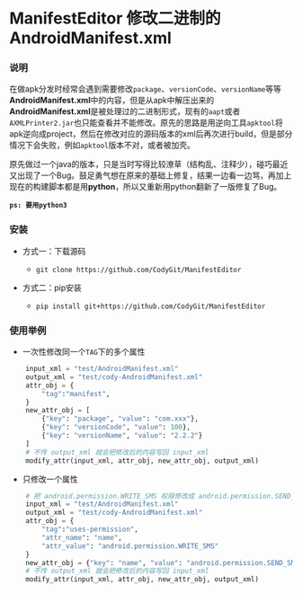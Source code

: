# ManifestEditor 修改二进制的AndroidManifest.xml

### 说明

在做apk分发时经常会遇到需要修改`package`、`versionCode`、`versionName`等等**AndroidManifest.xml**中的内容，但是从apk中解压出来的**AndroidManifest.xml**是被处理过的二进制形式，现有的`aapt`或者`AXMLPrinter2.jar`也只能查看并不能修改。原先的思路是用逆向工具`apktool`将apk逆向成project，然后在修改对应的源码版本的xml后再次进行build，但是部分情况下会失败，例如`apktool`版本不对，或者被加壳。

原先做过一个java的版本，只是当时写得比较潦草（结构乱、注释少），碰巧最近又出现了一个Bug。鼓足勇气想在原来的基础上修复，结果一边看一边骂，再加上现在的构建脚本都是用**python**，所以又重新用python翻新了一版修复了Bug。

**`ps: 要用python3`**

### 安装

* 方式一：下载源码
    * `git clone https://github.com/CodyGit/ManifestEditor`
    
* 方式二：pip安装
    * `pip install git+https://github.com/CodyGit/ManifestEditor`

### 使用举例 

* 一次性修改同一个`TAG`下的多个属性

```python
    input_xml = "test/AndroidManifest.xml"
    output_xml = "test/cody-AndroidManifest.xml"
    attr_obj = {
        "tag":"manifest",
    }
    new_attr_obj = [
        {"key": "package", "value": "com.xxx"},
        {"key": "versionCode", "value": 100},
        {"key": "versionName", "value": "2.2.2"}
    ]
    # 不传 output_xml 就会把修改后的内容写回 input_xml
    modify_attr(input_xml, attr_obj, new_attr_obj, output_xml)
```

* 只修改一个属性

```python
    # 把 android.permission.WRITE_SMS 权限修改成 android.permission.SEND_SMS
    input_xml = "test/AndroidManifest.xml"
    output_xml = "test/cody-AndroidManifest.xml"
    attr_obj = {
        "tag":"uses-permission",
        "attr_name": "name",
        "attr_value": "android.permission.WRITE_SMS"
    }
    new_attr_obj = {"key": "name", "value": "android.permission.SEND_SMS"}
    # 不传 output_xml 就会把修改后的内容写回 input_xml
    modify_attr(input_xml, attr_obj, new_attr_obj, output_xml)
```







